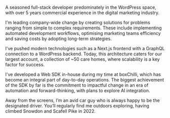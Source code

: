 A seasoned full-stack developer predominately in the WordPress space, with over 5 years commercial experience in the digital marketing industry.

I'm leading company-wide change by creating solutions for problems ranging from simple to complex requirements. These include implementing automated development workflows, optimising marketing teams efficiency and saving costs by adopting long-term strategies.

I've pushed modern technologies such as a Next.js frontend with a GraphQL connection to a WordPress backend. Today, this architecture caters for our largest account, a collection of ~50 care homes, where scalability is a key factor for success.

I've developed a Web SDK in-house during my time at boxChilli, which has become an integral part of day-to-day operations. The biggest achievement of the SDK by far is the commitment to impactful change in an era of automation and forward-thinking, with plans to explore AI integration.

Away from the screens, I’m an avid car guy who is always happy to be the designated driver. You’ll regularly find me outdoors exploring, having climbed Snowdon and Scafell Pike in 2022.
<!--
**jackson-lewis/jackson-lewis** is a ✨ _special_ ✨ repository because its `README.md` (this file) appears on your GitHub profile.

Here are some ideas to get you started:

- 🔭 I’m currently working on ...
- 🌱 I’m currently learning ...
- 👯 I’m looking to collaborate on ...
- 🤔 I’m looking for help with ...
- 💬 Ask me about ...
- 📫 How to reach me: ...
- 😄 Pronouns: ...
- ⚡ Fun fact: ...
-->
